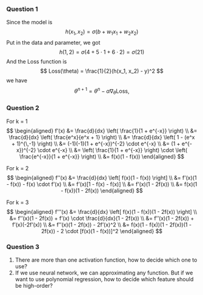 ### Question 1

Since the model is 
$$
h(x_1, x_2) = \sigma(b + w_1x_1 + w_2x_2)
$$
Put in the data and parameter, we got
$$
h(1, 2) = \sigma(4 + 5\cdot1 + 6\cdot2)=\sigma(21)
$$
And the Loss function is
$$
Loss(\theta) = \frac{1}{2}(h(x_1, x_2) - y)^2
$$
we have
$$
\theta^{n+1} = \theta^n - \alpha\nabla_{\theta}\text{Loss}, 
$$

### Question 2
For k = 1 
$$
\begin{aligned}
f’(x) &= \frac{d}{dx} \left( \frac{1}{1 + e^{-x}} \right) \\
&= \frac{d}{dx} \left( \frac{e^x}{e^x + 1} \right) \\
&= \frac{d}{dx} \left( 1 - (e^x + 1)^{\,-1} \right) \\
&= (-1)(-1)(1 + e^{-x})^{-2} \cdot e^{-x} \\
&= (1 + e^{-x})^{-2} \cdot e^{-x} \\
&= \left( \frac{1}{1 + e^{-x}} \right) \cdot \left( \frac{e^{-x}}{1 + e^{-x}} \right) \\
&= f(x)(1 - f(x))
\end{aligned}
$$

For k = 2
$$
\begin{aligned}
f’’(x) &= \frac{d}{dx} \left[ f(x)(1 - f(x)) \right] \\
&= f’(x)(1 - f(x)) - f(x) \cdot f’(x) \\
&= f’(x)[1 - f(x) - f(x)] \\
&= f’(x)(1 - 2f(x)) \\
&= f(x)(1 - f(x))(1 - 2f(x))
\end{aligned}
$$

For k = 3
$$
\begin{aligned}
f’’’(x) &= \frac{d}{dx} \left[ f(x)(1 - f(x))(1 - 2f(x)) \right] \\
&= f’’(x)(1 - 2f(x)) + f’(x) \cdot \frac{d}{dx}(1 - 2f(x)) \\
&= f’’(x)(1 - 2f(x)) + f’(x)(-2f’(x)) \\
&= f’’(x)(1 - 2f(x)) - 2f’(x)^2 \\
&= f(x)(1 - f(x))(1 - 2f(x))(1 - 2f(x)) - 2 \cdot [f(x)(1 - f(x))]^2
\end{aligned}
$$

### Question 3
1. There are more than one activation function, how to decide which one to use?
2. If we use neural network, we can approximating any function. But if we want to use polynomial regression, how to decide which feature should be high-order?